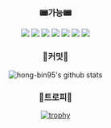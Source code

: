 <div align="center">

### 📟가능📟
<img src="https://img.shields.io/badge/.NET-512BD4?style=for-the-badge&logo=.NET&logoColor=white">
<img src="https://img.shields.io/badge/JavaScript-F7DF1E?style=for-the-badge&logo=JavaScript&logoColor=white">
<img src="https://img.shields.io/badge/SpringBoot-6DB33F?style=for-the-badge&logo=SpringBoot&logoColor=white">
<img src="https://img.shields.io/badge/HTML5-E34F26?style=for-the-badge&logo=HTML5&logoColor=white">
<img src="https://img.shields.io/badge/MicrosoftAzure-0078D4?style=for-the-badge&logo=MicrosoftAzure&logoColor=white">
<img src="https://img.shields.io/badge/AmazonEC2-FF9900?style=for-the-badge&logo=AmazonEC2&logoColor=white">
<img src="https://img.shields.io/badge/Jenkins-D24939?style=for-the-badge&logo=Jenkins&logoColor=white">

### 🍿커밋🍿
![hong-bin95's github stats](https://github-readme-stats.vercel.app/api?username=hong-bin95&show_icons=true)

### 🍷트로피🍷
[![trophy](https://github-profile-trophy.vercel.app/?username=hong-bin95)](https://github.com/ryo-ma/github-profile-trophy)



</div>

<!--
**hong-bin95/hong-bin95** is a ✨ _special_ ✨ repository because its `README.md` (this file) appears on your GitHub profile.


[![hong-bin95's github stats](https://github-readme-stats.vercel.app/api/top-langs/?username=hong-bin95&show_icons=true&hide_border=true&title_color=004386&icon_color=004386&layout=compact)](https://github.com/hong-bin95)


Here are some ideas to get you started:

- 🔭 I’m currently working on ...
- 🌱 I’m currently learning ...
- 👯 I’m looking to collaborate on ...
- 🤔 I’m looking for help with ...
- 💬 Ask me about ...
- 📫 How to reach me: ...
- 😄 Pronouns: ...
- ⚡ Fun fact: ...
-->

